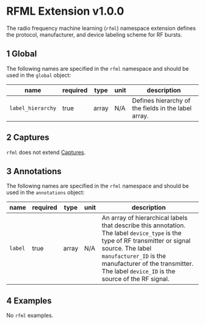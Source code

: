 # RFML Extension v1.0.0

The radio frequency machine learning (`rfml`) namespace extension defines the
protocol, manufacturer, and device labeling scheme for RF bursts.

## 1 Global

The following names are specified in the `rfml` namespace and should be used in
the `global` object:

|name|required|type|unit|description|
|----|--------------|-------|-------|-----------|
|`label_hierarchy`|true|array|N/A|Defines hierarchy of the fields in the label array.|

## 2 Captures

`rfml` does not extend [Captures](https://github.com/gnuradio/SigMF/blob/master/sigmf-spec.md#captures-array).

## 3 Annotations

The following names are specified in the `rfml` namespace and should be used in
the `annotations` object:

|name|required|type|unit|description|
|----|--------------|-------|-------|-----------|
|`label`|true|array|N/A|An array of hierarchical labels that describe this annotation. The label `device_type` is the type of RF transmitter or signal source.  The label `manufacturer_ID` is the manufacturer of the transmitter. The label `device_ID` is the source of the RF signal.|

## 4 Examples

No `rfml` examples.
